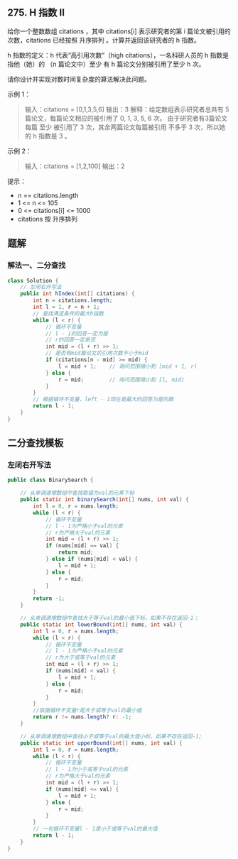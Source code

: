 ## 275. H 指数 II

给你一个整数数组 citations ，其中 citations[i] 表示研究者的第 i 篇论文被引用的次数，citations 已经按照 升序排列 。计算并返回该研究者的 h 指数。

h 指数的定义：h 代表“高引用次数”（high citations），一名科研人员的 h 指数是指他（她）的 （n 篇论文中）至少 有 h 篇论文分别被引用了至少 h 次。

请你设计并实现对数时间复杂度的算法解决此问题。

 

示例 1：

>输入：citations = [0,1,3,5,6]
>输出：3
>解释：给定数组表示研究者总共有 5 篇论文，每篇论文相应的被引用了 0, 1, 3, 5, 6 次。
>     由于研究者有3篇论文每篇 至少 被引用了 3 次，其余两篇论文每篇被引用 不多于 3 次，所以她的 h 指数是 3 。


示例 2：

>输入：citations = [1,2,100]
>输出：2
 

提示：

- n == citations.length
- 1 <= n <= 105
- 0 <= citations[i] <= 1000
- citations 按 升序排列

## 题解

### 解法一、二分查找

```java
class Solution {
    // 左闭右开写法
    public int hIndex(int[] citations) {
        int n = citations.length;
        int l = 1, r = n + 1;
        // 查找满足条件的最大h指数
        while (l < r) {
            // 循环不变量
            // l - 1的回答一定为是
            // r的回答一定是否
            int mid = (l + r) >> 1;
            // 是否有mid篇论文的引用次数不小于mid
            if (citations[n - mid] >= mid) {
                l = mid + 1;    // 询问范围缩小到 [mid + 1, r)
            } else {    
                r = mid;        // 询问范围缩小到 [l, mid)
            }
        }
        // 根据循环不变量，left - 1现在是最大的回答为是的数
        return l - 1;
    }
}
```

## 二分查找模板

### 左闭右开写法

```java
public class BinarySearch {

    // 从单调递增数组中查找取值为val的元素下标
    public static int binarySearch(int[] nums, int val) {
        int l = 0, r = nums.length;
        while (l < r) {
            // 循环不变量
            // l - 1为严格小于val的元素
            // r为严格大于val的元素
            int mid = (l + r) >> 1;
            if (nums[mid] == val) {
                return mid;
            } else if (nums[mid] < val) {
                l = mid + 1;
            } else {
                r = mid;
            }
        }
        return -1;
    }

    // 从单调递增数组中查找大于等于val的最小值下标，如果不存在返回-1；
    public static int lowerBound(int[] nums, int val) {
        int l = 0, r = nums.length;
        while (l < r) {
            // 循环不变量
            // l - 1为严格小于val的元素
            // r为大于或等于val的元素
            int mid = (l + r) >> 1;
            if (nums[mid] < val) {
                l = mid + 1;
            } else {
                r = mid;
            }
        }
        //依据循环不变量r是大于或等于val的最小值
        return r != nums.length? r: -1;
    }

    // 从单调递增数组中查找小于或等于val的最大值小标，如果不存在返回-1;
    public static int upperBound(int[] nums, int val) {
        int l = 0, r = nums.length;
        while (l < r) {
            // 循环不变量
            // l - 1为小于或等于val的元素
            // r为严格大于val的元素
            int mid = (l + r) >> 1;
            if (nums[mid] <= val) {
                l = mid + 1;
            } else {
                r = mid;
            }
        }
        // 一句循环不变量l - 1是小于或等于val的最大值
        return l - 1;
    }
}
```